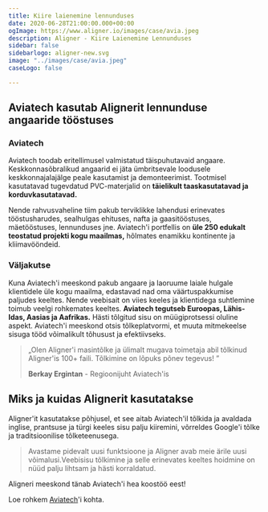 ```yaml
---
title: Kiire laienemine lennunduses
date: 2020-06-28T21:00:00.000+00:00
ogImage: https://www.aligner.io/images/case/avia.jpeg
description: Aligner - Kiire Laienemine Lennunduses
sidebar: false
sidebarlogo: aligner-new.svg
image: "../images/case/avia.jpeg"
caseLogo: false

---
```

## Aviatech kasutab Alignerit lennunduse angaaride tööstuses

### Aviatech

Aviatech toodab eritellimusel valmistatud täispuhutavaid angaare. Keskkonnasõbralikud angaarid ei jäta ümbritsevale loodusele keskkonnajalajälge peale kasutamist ja demonteerimist. Tootmisel kasutatavad tugevdatud PVC-materjalid on **täielikult taaskasutatavad ja korduvkasutatavad.**

Nende rahvusvaheline tiim pakub terviklikke lahendusi erinevates tööstusharudes, sealhulgas ehituses, nafta ja gaasitööstuses, mäetööstuses, lennunduses jne. Aviatech'i portfellis on **üle 250 edukalt teostatud projekti kogu maailmas,** hõlmates enamikku kontinente ja kliimavööndeid.

### Väljakutse

Kuna Aviatech'i meeskond pakub angaare ja laoruume laiale hulgale klientidele üle kogu maailma, edastavad nad oma väärtuspakkumise paljudes keeltes. Nende veebisait on viies keeles ja klientidega suhtlemine toimub veelgi rohkemates keeltes. **Aviatech tegutseb Euroopas, Lähis-Idas, Aasias ja Aafrikas.** Hästi tõlgitud sisu on müügiprotsessi oluline aspekt. Aviatech'i meeskond otsis tõlkeplatvormi, et muuta mitmekeelse sisuga tööd võimalikult tõhusust ja efektiivseks.

> „Olen Aligner'i masintõlke ja ülimalt mugava toimetaja abil tõlkinud Aligner'is 100+ faili. Tõlkimine on lõpuks põnev tegevus! ” 
>
> **Berkay Ergintan** - Regioonijuht Aviatech'is

## Miks ja kuidas Alignerit kasutatakse

Aligner'it kasutatakse põhjusel, et see aitab Aviatech'il tõlkida ja avaldada inglise, prantsuse ja türgi keeles sisu palju kiiremini, võrreldes Google'i tõlke ja traditsioonilise tõlketeenusega. 

> Avastame pidevalt uusi funktsioone ja Aligner avab meie ärile uusi võimalusi.Veebisisu tõlkimine ja selle erinevates keeltes hoidmine on nüüd palju lihtsam ja hästi korraldatud.

Aligneri meeskond tänab Aviatech'i hea koostöö eest!

Loe rohkem [Aviatech](http://aviatech.com/ "Aviatech")'i kohta.
